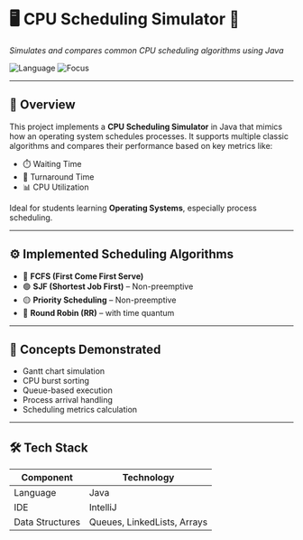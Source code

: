 # 🖥️ CPU Scheduling Simulator 🔄  
_Simulates and compares common CPU scheduling algorithms using Java_

![Language](https://img.shields.io/badge/Language-Java-blue)
![Focus](https://img.shields.io/badge/Topic-Operating%20Systems-orange)

---

## 📌 Overview

This project implements a **CPU Scheduling Simulator** in Java that mimics how an operating system schedules processes. It supports multiple classic algorithms and compares their performance based on key metrics like:

- ⏱️ Waiting Time  
- 🔁 Turnaround Time  
- 📊 CPU Utilization  

Ideal for students learning **Operating Systems**, especially process scheduling.

---

## ⚙️ Implemented Scheduling Algorithms

- 🔵 **FCFS (First Come First Serve)**  
- 🟢 **SJF (Shortest Job First)** – Non-preemptive  
- 🟡 **Priority Scheduling** – Non-preemptive  
- 🔴 **Round Robin (RR)** – with time quantum  

---

## 🧠 Concepts Demonstrated

- Gantt chart simulation  
- CPU burst sorting  
- Queue-based execution  
- Process arrival handling  
- Scheduling metrics calculation

---

## 🛠️ Tech Stack

| Component   | Technology |
|-------------|------------|
| Language    | Java       |
| IDE         | IntelliJ  |
| Data Structures | Queues, LinkedLists, Arrays |


